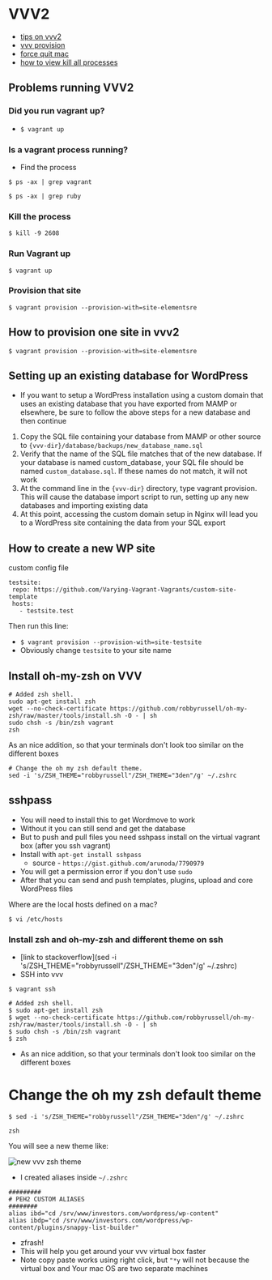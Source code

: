 # VVV2

* [tips on vvv2](https://wpbeaches.com/setting-up-a-wordpress-vvv-vagrant-workflow/)
* [vvv provision](https://github.com/Varying-Vagrant-Vagrants/VVV/wiki/Add-New-Domain)
* [force quit mac](http://osxdaily.com/2012/03/02/force-quit-mac-apps/)
* [how to view kill all processes](http://www.chriswrites.com/how-to-view-and-kill-processes-using-the-terminal-in-mac-os-x/)

## Problems running VVV2
### Did you run vagrant up?
* `$ vagrant up`

### Is a vagrant process running?
* Find the process

`$ ps -ax | grep vagrant`

`$ ps -ax | grep ruby`

### Kill the process    
`$ kill -9 2608`

### Run Vagrant up
`$ vagrant up`

### Provision that site
`$ vagrant provision --provision-with=site-elementsre`

## How to provision one site in vvv2
`$ vagrant provision --provision-with=site-elementsre`

## Setting up an existing database for WordPress
* If you want to setup a WordPress installation using a custom domain that uses an existing database that you have exported from MAMP or elsewhere, be sure to follow the above steps for a new database and then continue

1. Copy the SQL file containing your database from MAMP or other source to `{vvv-dir}/database/backups/new_database_name.sql`
2. Verify that the name of the SQL file matches that of the new database. If your database is named custom_database, your SQL file should be named `custom_database.sql`. If these names do not match, it will not work
3. At the command line in the `{vvv-dir}` directory, type vagrant provision. This will cause the database import script to run, setting up any new databases and importing existing data
4. At this point, accessing the custom domain setup in Nginx will lead you to a WordPress site containing the data from your SQL export

## How to create a new WP site
custom config file

```
testsite:
 repo: https://github.com/Varying-Vagrant-Vagrants/custom-site-template
 hosts:
   - testsite.test
```

Then run this line:

* `$ vagrant provision --provision-with=site-testsite`
* Obviously change `testsite` to your site name

## Install oh-my-zsh on VVV
```
# Added zsh shell.
sudo apt-get install zsh
wget --no-check-certificate https://github.com/robbyrussell/oh-my-zsh/raw/master/tools/install.sh -O - | sh 
sudo chsh -s /bin/zsh vagrant
zsh
```

As an nice addition, so that your terminals don't look too similar on the different boxes

```
# Change the oh my zsh default theme.
sed -i 's/ZSH_THEME="robbyrussell"/ZSH_THEME="3den"/g' ~/.zshrc
```

## sshpass
* You will need to install this to get Wordmove to work
* Without it you can still send and get the database
* But to push and pull files you need sshpass install on the virtual vagrant box (after you ssh vagrant)
* Install with `apt-get install sshpass`
    - source - `https://gist.github.com/arunoda/7790979`
* You will get a permission error if you don't use `sudo`
* After that you can send and push templates, plugins, upload and core WordPress files

Where are the local hosts defined on a mac?

`$ vi /etc/hosts`

### Install zsh and oh-my-zsh and different theme on ssh
* [link to stackoverflow](sed -i 's/ZSH_THEME="robbyrussell"/ZSH_THEME="3den"/g' ~/.zshrc)
* SSH into vvv

`$ vagrant ssh`

```
# Added zsh shell.
$ sudo apt-get install zsh
$ wget --no-check-certificate https://github.com/robbyrussell/oh-my-zsh/raw/master/tools/install.sh -O - | sh 
$ sudo chsh -s /bin/zsh vagrant
$ zsh
```

* As an nice addition, so that your terminals don't look too similar on the different boxes

# Change the oh my zsh default theme
`$ sed -i 's/ZSH_THEME="robbyrussell"/ZSH_THEME="3den"/g' ~/.zshrc`

`zsh`

You will see a new theme like:

![new vvv zsh theme](https://i.imgur.com/pisXqCe.png)

* I created aliases inside `~/.zshrc`

```
#########
# PEH2 CUSTOM ALIASES
########
alias ibd="cd /srv/www/investors.com/wordpress/wp-content"
alias ibdp="cd /srv/www/investors.com/wordpress/wp-content/plugins/snappy-list-builder"
```

* zfrash!
* This will help you get around your vvv virtual box faster
* Note copy paste works using right click, but `"*y` will not because the virtual box and Your mac OS are two separate machines


